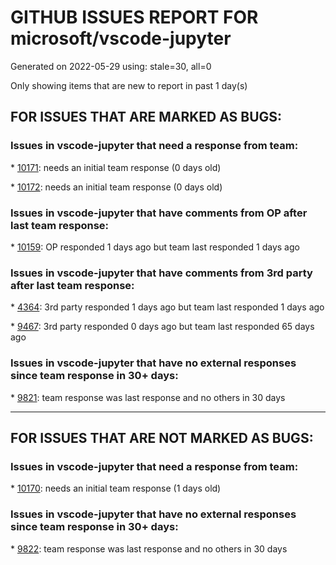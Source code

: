
# GITHUB ISSUES REPORT FOR microsoft/vscode-jupyter


Generated on 2022-05-29 using: stale=30, all=0


Only showing items that are new to report in past 1 day(s)


## FOR ISSUES THAT ARE MARKED AS BUGS:


### Issues in vscode-jupyter that need a response from team:


\* [10171](https://github.com/microsoft/vscode-jupyter/issues/10171 "Typo in &quot;Failure to start kernel due to failures in importing modules&quot; wiki page"): needs an initial team response (0 days old)

\* [10172](https://github.com/microsoft/vscode-jupyter/issues/10172 "&quot;Maximum call stack size exceeded&quot; instead of reporting actual error"): needs an initial team response (0 days old)

### Issues in vscode-jupyter that have comments from OP after last team response:


\* [10159](https://github.com/microsoft/vscode-jupyter/issues/10159 "jupyter does not provide correct completion suggestions"): OP responded 1 days ago but team last responded 1 days ago

### Issues in vscode-jupyter that have comments from 3rd party after last team response:


\* [4364](https://github.com/microsoft/vscode-jupyter/issues/4364 "Plotly graph animations do not work in jupyter notebook"): 3rd party responded 1 days ago but team last responded 1 days ago

\* [9467](https://github.com/microsoft/vscode-jupyter/issues/9467 "tensorboard integration failed to start"): 3rd party responded 0 days ago but team last responded 65 days ago

### Issues in vscode-jupyter that have no external responses since team response in 30+ days:


\* [9821](https://github.com/microsoft/vscode-jupyter/issues/9821 "Jupyter extension: ipywidgets Combo options display in status bar"): team response was last response and no others in 30 days

---

## FOR ISSUES THAT ARE NOT MARKED AS BUGS:


### Issues in vscode-jupyter that need a response from team:


\* [10170](https://github.com/microsoft/vscode-jupyter/issues/10170 "Test Variable Viewer in the web"): needs an initial team response (1 days old)

### Issues in vscode-jupyter that have no external responses since team response in 30+ days:


\* [9822](https://github.com/microsoft/vscode-jupyter/issues/9822 "can not connect to remote jupyter server"): team response was last response and no others in 30 days
